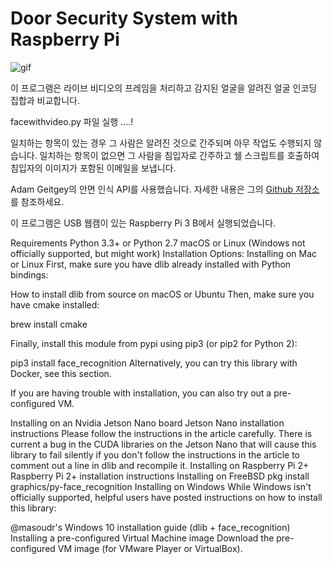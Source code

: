 # Door Security System with Raspberry Pi

![gif](https://i.imgur.com/ZgfokcZ.gif)

이 프로그램은 라이브 비디오의 프레임을 처리하고 감지된 얼굴을 알려진 얼굴 인코딩 집합과 비교합니다.

facewithvideo.py 파일 실행 ....!

일치하는 항목이 있는 경우 그 사람은 알려진 것으로 간주되며 아무 작업도 수행되지 않습니다.
일치하는 항목이 없으면 그 사람을 침입자로 간주하고 쉘 스크립트를 호출하여 침입자의 이미지가 포함된 이메일을 보냅니다.


Adam Geitgey의 안면 인식 API를 사용했습니다. 자세한 내용은 그의 [Github 저장소](https://github.com/ageitgey/face_recognition)를 참조하세요.

이 프로그램은 USB 웹캠이 있는 Raspberry Pi 3 B에서 실행되었습니다.

Requirements
Python 3.3+ or Python 2.7
macOS or Linux (Windows not officially supported, but might work)
Installation Options:
Installing on Mac or Linux
First, make sure you have dlib already installed with Python bindings:

How to install dlib from source on macOS or Ubuntu
Then, make sure you have cmake installed:

brew install cmake

Finally, install this module from pypi using pip3 (or pip2 for Python 2):

pip3 install face_recognition
Alternatively, you can try this library with Docker, see this section.

If you are having trouble with installation, you can also try out a pre-configured VM.

Installing on an Nvidia Jetson Nano board
Jetson Nano installation instructions
Please follow the instructions in the article carefully. There is current a bug in the CUDA libraries on the Jetson Nano that will cause this library to fail silently if you don't follow the instructions in the article to comment out a line in dlib and recompile it.
Installing on Raspberry Pi 2+
Raspberry Pi 2+ installation instructions
Installing on FreeBSD
pkg install graphics/py-face_recognition
Installing on Windows
While Windows isn't officially supported, helpful users have posted instructions on how to install this library:

@masoudr's Windows 10 installation guide (dlib + face_recognition)
Installing a pre-configured Virtual Machine image
Download the pre-configured VM image (for VMware Player or VirtualBox).


